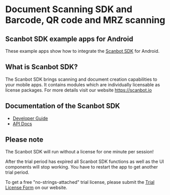# Document Scanning SDK and Barcode, QR code and MRZ scanning

## Scanbot SDK example apps for Android

These example apps show how to integrate the [Scanbot SDK](https://scanbot.io) for Android.


## What is Scanbot SDK?

The Scanbot SDK brings scanning and document creation capabilities to your mobile apps.
It contains modules which are individually licensable as license packages.
For more details visit our website https://scanbot.io


## Documentation of the Scanbot SDK

- [Developer Guide](https://docs.scanbot.io/document-scanner-sdk/android/introduction/)
- [API Docs](https://scanbotsdk.github.io/documentation/android/api/)


## Please note

The Scanbot SDK will run without a license for one minute per session!

After the trial period has expired all Scanbot SDK functions as well as the UI components will stop working.
You have to restart the app to get another trial period.

To get a free "no-strings-attached" trial license, please submit the [Trial License Form](https://scanbot.io/trial/) on our website.

